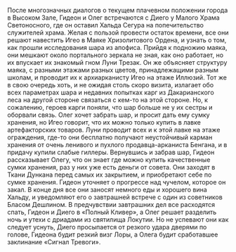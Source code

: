 После многозначных диалогов о текущем плачевном положении города в Высоком Зале, Гидеон и Олег встречаются с Диего у Малого Храма Светоносного, где он оставил Хальда Сегура на попечительство служителей храма. Желая с пользой провести остаток времени, все они решают навестить Игео в Маяке Хризолитового Ордена, и узнать о том, как прошли исследования шара из апофиса. Прийдя к подножию маяка, они мешкают около портального зеркала не зная, как оно работает, но их впускает их знакомый гном Луни Трезак. Он же объясняет структуру маяка, с разными этажами разных цветов, принадлежащими разным школам, и проводит их к архиарканисту Игео на этаже Иллюзий. Тот же в свою очередь хоть, и не ожидая столь скоро визита, излагает обо всех параметрах шара и недавних попытках карг из Дакарианского леса на другой стороне связаться с кем-то на этой стороне. Но, к сожалению, героев карги поняли, что шар больше не у их сестры и оборвали связь. Олег хочет забрать шар, и просит дать ему сумку хранения, но Игео говорит, что их можно только купить в лавке артефакторских товаров. Луни проводит всех и к этой лавке на этаже ограждения, где-то они бесплатно получают неустойчивый карман хранения от очень ленивого и пухлого продавца-арканиста Бенгана, и в придачу купили слабые гиллеры. Вернувшись и забрав шар, Гидеон рассказывает Олегу, что он знает где можно купить качественные сумки хранения, раз у них уже есть деньги от совета. Они заходят в Ткани Дункана перед самых их закрытием, и приобретают себе по сумке хранения. Гидеон уточняет о прогрессе над чучелом, которое он закал. В конце дня все они заносят немного еды и хорошего вина Хальду, и уведомляют его о завтрашней встрече с один из советников Бласом Дешлином. В предчувствии завтрашних дел все расходятся спать, Гидеон и Диего в «Полный Кливер», а Олег решает разделить ночь и утехи с дриадами из святилища Локутии. Но не успевают они как следует уснуть, Диего просыпается от резкого удара дверями по голове, Гидеона будит резкий визг Лоры, а Олега будит сработавшее заклинание «Сигнал Тревоги».